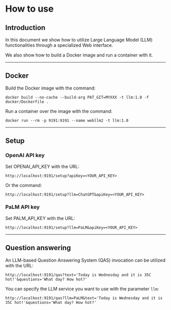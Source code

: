 # How to use

## Introduction

In this document we show how to utilize Large Language Model (LLM) functionalities
through a specialized Web interface.

We also show how to build a Docker image and run a container with it.

------

## Docker 

Build the Docker image with the command:

```
docker build --no-cache --build-arg PAT_GIT=MYXXX -t llm:1.0 -f docker/Dockerfile .
```

Run a container over the image with the command:

```
docker run --rm -p 9191:9191 --name webllm2 -t llm:1.0  
```

------

## Setup

### OpenAI API key

Set OPENAI_API_KEY with the URL:

```
http://localhost:9191/setup?apiKey=<YOUR_API_KEY>
```

Or the command:

```
http://localhost:9191/setup?llm=ChatGPT&apiKey=<YOUR_API_KEY>
```

### PaLM API key

Set PALM_API_KEY with the URL:

```
http://localhost:9191/setup?llm=PaLM&apiKey=<YOUR_API_KEY>
```

------

## Question answering

An LLM-based Question Answering System (QAS) invocation can be utilized with the URL: 

```
http://localhost:9191/qas?text='Today is Wednesday and it is 35C hot!'&questions='What day? How hot?'
```

You can specify the LLM service you want to use with the parameter `llm`:

```
http://localhost:9191/qas?llm=PaLM&text='Today is Wednesday and it is 35C hot!'&questions='What day? How hot?'
```
